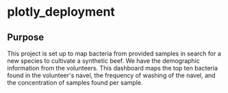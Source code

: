 # plotly_deployment
## Purpose
This project is set up to map bacteria from provided samples in search for a new species to cultivate a synthetic beef. We have the demographic information from the volunteers. This dashboard maps the top ten bacteria found in the volunteer's navel, the frequency of washing of the navel, and the concentration of samples found per sample.


